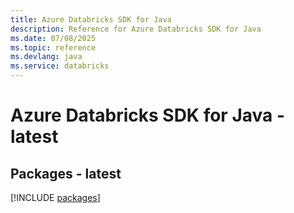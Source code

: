 ```yaml
---
title: Azure Databricks SDK for Java
description: Reference for Azure Databricks SDK for Java
ms.date: 07/08/2025
ms.topic: reference
ms.devlang: java
ms.service: databricks
---
```

# Azure Databricks SDK for Java - latest
## Packages - latest
[!INCLUDE [packages](databricks-index.md)]